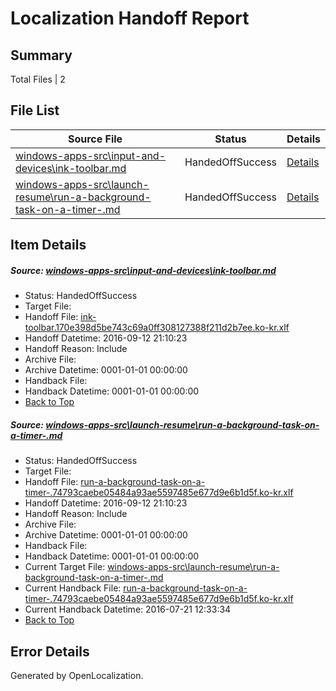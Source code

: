 # <a name='report-top'></a> Localization Handoff Report

## Summary
 Total Files | 2

## File List
 Source File | Status | Details 
 ----------- | ------ | ------- 
 [windows-apps-src\input-and-devices\ink-toolbar.md](https://github.com/Microsoft/windows-apps/blob/71b73605bab71dad36977d0506c090c34359a3e2/windows-apps-src/input-and-devices/ink-toolbar.md) | HandedOffSuccess | [Details](#c4a5b0ae2893fda7697457b9e7449a996707de4b4297)
 [windows-apps-src\launch-resume\run-a-background-task-on-a-timer-.md](https://github.com/Microsoft/windows-apps/blob/16202eeb37421acf75a9032dfc1eec397d23ce4f/windows-apps-src/launch-resume/run-a-background-task-on-a-timer-.md) | HandedOffSuccess | [Details](#dd0d0fe0081eac112ce22e8a035b4bb70be3bef04428)

## Item Details
##### <a name='c4a5b0ae2893fda7697457b9e7449a996707de4b4297'></a> Source: [windows-apps-src\input-and-devices\ink-toolbar.md](https://github.com/Microsoft/windows-apps/blob/71b73605bab71dad36977d0506c090c34359a3e2/windows-apps-src/input-and-devices/ink-toolbar.md)
* Status: HandedOffSuccess
* Target File: 
* Handoff File: [ink-toolbar.170e398d5be743c69a0ff308127388f211d2b7ee.ko-kr.xlf](https://github.com/Microsoft/WDG.handoff/blob/2abf6144a2a247f04eb400cb237bc400f62986e1/ol-handoff/Microsoft/windows-apps.ko-kr/master/ink-toolbar.170e398d5be743c69a0ff308127388f211d2b7ee.ko-kr.xlf)
* Handoff Datetime: 2016-09-12 21:10:23
* Handoff Reason: Include
* Archive File: 
* Archive Datetime: 0001-01-01 00:00:00
* Handback File: 
* Handback Datetime: 0001-01-01 00:00:00
* [Back to Top](#report-top)

##### <a name='dd0d0fe0081eac112ce22e8a035b4bb70be3bef04428'></a> Source: [windows-apps-src\launch-resume\run-a-background-task-on-a-timer-.md](https://github.com/Microsoft/windows-apps/blob/16202eeb37421acf75a9032dfc1eec397d23ce4f/windows-apps-src/launch-resume/run-a-background-task-on-a-timer-.md)
* Status: HandedOffSuccess
* Target File: 
* Handoff File: [run-a-background-task-on-a-timer-.74793caebe05484a93ae5597485e677d9e6b1d5f.ko-kr.xlf](https://github.com/Microsoft/WDG.handoff/blob/2abf6144a2a247f04eb400cb237bc400f62986e1/ol-handoff/Microsoft/windows-apps.ko-kr/master/run-a-background-task-on-a-timer-.74793caebe05484a93ae5597485e677d9e6b1d5f.ko-kr.xlf)
* Handoff Datetime: 2016-09-12 21:10:23
* Handoff Reason: Include
* Archive File: 
* Archive Datetime: 0001-01-01 00:00:00
* Handback File: 
* Handback Datetime: 0001-01-01 00:00:00
* Current Target File: [windows-apps-src\launch-resume\run-a-background-task-on-a-timer-.md](https://github.com/Microsoft/windows-apps.ko-kr/blob/2bebe2d35edf108de4f3abcf01e6e015027fb267/windows-apps-src/launch-resume/run-a-background-task-on-a-timer-.md)
* Current Handback File: [run-a-background-task-on-a-timer-.74793caebe05484a93ae5597485e677d9e6b1d5f.ko-kr.xlf](https://github.com/Microsoft/WDG.handback/blob/7f7b2823b47f7df5683220c622b93a78501dad8a/ol-handback/Microsoft/windows-apps.ko-kr/master/run-a-background-task-on-a-timer-.74793caebe05484a93ae5597485e677d9e6b1d5f.ko-kr.xlf)
* Current Handback Datetime: 2016-07-21 12:33:34
* [Back to Top](#report-top)


## Error Details

Generated by OpenLocalization.
